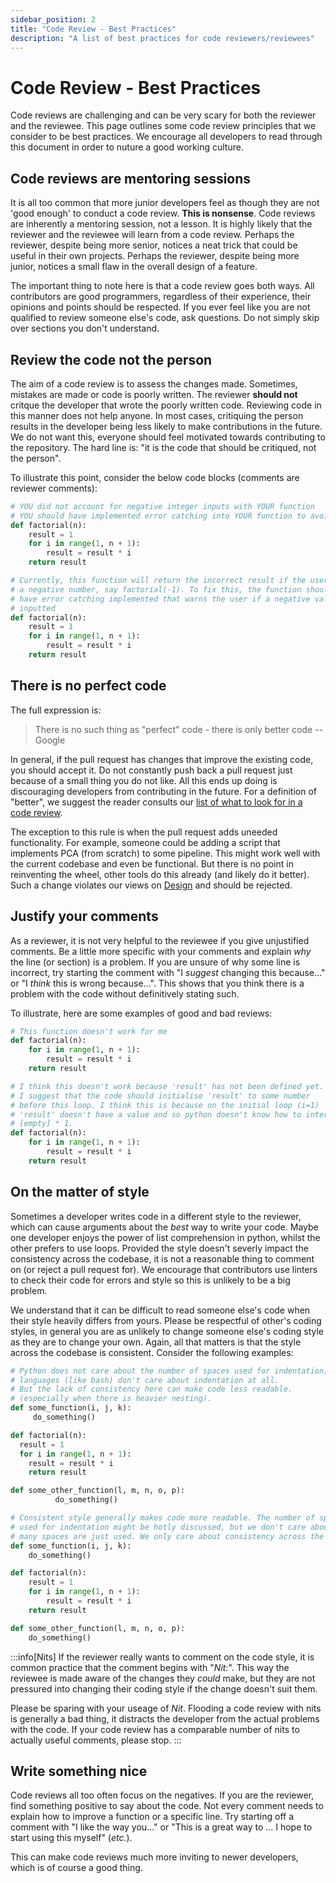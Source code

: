 ```yaml
---
sidebar_position: 2
title: "Code Review - Best Practices"
description: "A list of best practices for code reviewers/reviewees"
---
```


# Code Review - Best Practices

Code reviews are challenging and can be very scary for both the reviewer and the reviewee. This page outlines some code review principles that we consider to be best practices. We encourage all developers to read through this document in order to nuture a good working culture.

## Code reviews are **mentoring** sessions

It is all too common that more junior developers feel as though they are not 'good enough' to conduct a code review. **This is nonsense**. Code reviews are inherently a mentoring session, not a lesson. It is highly likely that the reviewer and the reviewee will learn from a code review. Perhaps the reviewer, despite being more senior, notices a neat trick that could be useful in their own projects. Perhaps the reviewer, despite being more junior, notices a small flaw in the overall design of a feature.

The important thing to note here is that a code review goes both ways. All contributors are good programmers, regardless of their experience, their opinions and points should be respected. If you ever feel like you are not qualified to review someone else's code, ask questions. Do not simply skip over sections you don't understand.

## Review the **code** not the **person**

The aim of a code review is to assess the changes made. Sometimes, mistakes are made or code is poorly written. The reviewer **should not** critque the developer that wrote the poorly written code. Reviewing code in this manner does not help anyone. In most cases, critiquing the person results in the developer being less likely to make contributions in the future. We do not want this, everyone should feel motivated towards contributing to the repository. The hard line is: "it is the code that should be critiqued, not the person".

To illustrate this point, consider the below code blocks (comments are reviewer comments):

```python title="A bad review"
# YOU did not account for negative integer inputs with YOUR function
# YOU should have implemented error catching into YOUR function to avoid this
def factorial(n): 
    result = 1
    for i in range(1, n + 1):
        result = result * i
    return result
```


```python title="A good review"
# Currently, this function will return the incorrect result if the user inputs
# a negative number, say factorial(-1). To fix this, the function should
# have error catching implemented that warns the user if a negative value is
# inputted
def factorial(n):
    result = 1
    for i in range(1, n + 1):
        result = result * i
    return result
```

## There is no **perfect** code

The full expression is:

> There is no such thing as "perfect" code - there is only better code -- Google

In general, if the pull request has changes that improve the existing code, you should accept it. Do not constantly push back a pull request just because of a small thing you do not like. All this ends up doing is discouraging developers from contributing in the future. For a definition of "better", we suggest the reader consults our [list of what to look for in a code review](./Conducting-a-code-review.md#what-to-look-for-in-a-code-review). 

The exception to this rule is when the pull request adds uneeded functionality. For example, someone could be adding a script that implements PCA (from scratch) to some pipeline. This might work well with the current codebase and even be functional. But there is no point in reinventing the wheel, other tools do this already (and likely do it better). Such a change violates our views on [Design](./Conducting-a-code-review.md#pivotal-design) and should be rejected.

## Justify your comments

As a reviewer, it is not very helpful to the reviewee if you give unjustified comments. Be a little more specific with your comments and explain *why* the line (or section) is a problem. If you are unsure of why some line is incorrect, try starting the comment with "I *suggest* changing this because..." or "I *think* this is wrong because...". This shows that you think there is a problem with the code without definitively stating such. 

To illustrate, here are some examples of good and bad reviews:

```python title="A bad review"
# This function doesn't work for me 
def factorial(n): 
    for i in range(1, n + 1):
        result = result * i 
    return result
```


```python title="A good review"
# I think this doesn't work because 'result' has not been defined yet.
# I suggest that the code should initialise 'result' to some number
# before this loop. I think this is because on the initial loop (i=1)
# 'result' doesn't have a value and so python doesn't know how to interpret
# [empty] * 1.
def factorial(n):
    for i in range(1, n + 1):
        result = result * i 
    return result
```


## On the matter of style

Sometimes a developer writes code in a different style to the reviewer, which can cause arguments about the *best* way to write your code. Maybe one developer enjoys the power of list comprehension in python, whilst the other prefers to use loops. Provided the style doesn't severly impact the consistency across the codebase, it is not a reasonable thing to comment on (or reject a pull request for). We encourage that contributors use linters to check their code for errors and style so this is unlikely to be a big problem.

We understand that it can be difficult to read someone else's code when their style heavily differs from yours. Please be respectful of other's coding styles, in general you are as unlikely to change someone else's coding style as they are to change your own. Again, all that matters is that the style across the codebase is consistent. Consider the following examples:

```python title="Inconsistent codebase"
# Python does not care about the number of spaces used for indentation, some
# languages (like bash) don't care about indentation at all. 
# But the lack of consistency here can make code less readable.
# (especially when there is heavier nesting).
def some_function(i, j, k):
     do_something()

def factorial(n):
  result = 1
  for i in range(1, n + 1):
    result = result * i
    return result

def some_other_function(l, m, n, o, p):
          do_something()
```

```python title="Consistent codebase"
# Consistent style generally makes code more readable. The number of spaces
# used for indentation might be hotly discussed, but we don't care about how 
# many spaces are just used. We only care about consistency across the codebase.
def some_function(i, j, k):
    do_something()

def factorial(n):
    result = 1
    for i in range(1, n + 1):
        result = result * i
    return result

def some_other_function(l, m, n, o, p):
    do_something()
```

:::info[Nits]
If the reviewer really wants to comment on the code style, it is common practice that the comment begins with "*Nit:*". This way the reviewee is made aware of the changes they *could* make, but they are not pressured into changing their coding style if the change doesn't suit them.

Please be sparing with your useage of *Nit*. Flooding a code review with nits is generally a bad thing, it distracts the developer from the actual problems with the code. If your code review has a comparable number of nits to actually useful comments, please stop. 
:::

## Write something nice

Code reviews all too often focus on the negatives. If you are the reviewer, find something positive to say about the code. Not every comment needs to explain how to improve a function or a specific line. Try starting off a comment with "I like the way you..." or "This is a great way to ... I hope to start using this myself" (*etc.*).

This can make code reviews much more inviting to newer developers, which is of course a good thing.